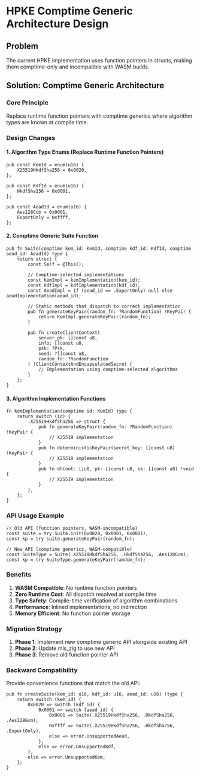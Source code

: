 # HPKE Comptime Generic Architecture Design

## Problem
The current HPKE implementation uses function pointers in structs, making them comptime-only and incompatible with WASM builds.

## Solution: Comptime Generic Architecture

### Core Principle
Replace runtime function pointers with comptime generics where algorithm types are known at compile time.

### Design Changes

#### 1. Algorithm Type Enums (Replace Runtime Function Pointers)
```zig
pub const KemId = enum(u16) {
    X25519HkdfSha256 = 0x0020,
};

pub const KdfId = enum(u16) {
    HkdfSha256 = 0x0001,
};

pub const AeadId = enum(u16) {
    Aes128Gcm = 0x0001,
    ExportOnly = 0xffff,
};
```

#### 2. Comptime Generic Suite Function
```zig
pub fn Suite(comptime kem_id: KemId, comptime kdf_id: KdfId, comptime aead_id: AeadId) type {
    return struct {
        const Self = @This();
        
        // Comptime-selected implementations
        const KemImpl = kemImplementation(kem_id);
        const KdfImpl = kdfImplementation(kdf_id);
        const AeadImpl = if (aead_id == .ExportOnly) null else aeadImplementation(aead_id);
        
        // Static methods that dispatch to correct implementation
        pub fn generateKeyPair(random_fn: ?RandomFunction) !KeyPair {
            return KemImpl.generateKeyPair(random_fn);
        }
        
        pub fn createClientContext(
            server_pk: []const u8, 
            info: []const u8, 
            psk: ?Psk, 
            seed: ?[]const u8, 
            random_fn: ?RandomFunction
        ) !ClientContextAndEncapsulatedSecret {
            // Implementation using comptime-selected algorithms
        }
    };
}
```

#### 3. Algorithm Implementation Functions
```zig
fn kemImplementation(comptime id: KemId) type {
    return switch (id) {
        .X25519HkdfSha256 => struct {
            pub fn generateKeyPair(random_fn: ?RandomFunction) !KeyPair {
                // X25519 implementation
            }
            pub fn deterministicKeyPair(secret_key: []const u8) !KeyPair {
                // X25519 implementation  
            }
            pub fn dh(out: []u8, pk: []const u8, sk: []const u8) !void {
                // X25519 implementation
            }
        },
    };
}
```

### API Usage Example
```zig
// Old API (function pointers, WASM-incompatible)
const suite = try Suite.init(0x0020, 0x0001, 0x0001);
const kp = try suite.generateKeyPair(random_fn);

// New API (comptime generics, WASM-compatible)
const SuiteType = Suite(.X25519HkdfSha256, .HkdfSha256, .Aes128Gcm);
const kp = try SuiteType.generateKeyPair(random_fn);
```

### Benefits

1. **WASM Compatible**: No runtime function pointers
2. **Zero Runtime Cost**: All dispatch resolved at compile time
3. **Type Safety**: Compile-time verification of algorithm combinations
4. **Performance**: Inlined implementations, no indirection
5. **Memory Efficient**: No function pointer storage

### Migration Strategy

1. **Phase 1**: Implement new comptime generic API alongside existing API
2. **Phase 2**: Update mls_zig to use new API
3. **Phase 3**: Remove old function pointer API

### Backward Compatibility

Provide convenience functions that match the old API:
```zig
pub fn createSuite(kem_id: u16, kdf_id: u16, aead_id: u16) !type {
    return switch (kem_id) {
        0x0020 => switch (kdf_id) {
            0x0001 => switch (aead_id) {
                0x0001 => Suite(.X25519HkdfSha256, .HkdfSha256, .Aes128Gcm),
                0xffff => Suite(.X25519HkdfSha256, .HkdfSha256, .ExportOnly),
                else => error.UnsupportedAead,
            },
            else => error.UnsupportedKdf,
        },
        else => error.UnsupportedKem,
    };
}
```
